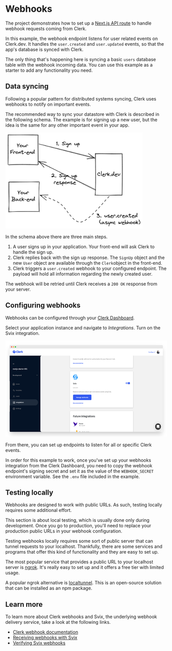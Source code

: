 # Webhooks

The project demonstrates how to set up a [Next.js API route](https://nextjs.org/docs/api-routes/introduction) to handle webhook requests coming from Clerk.

In this example, the webhook endpoint listens for user related events on Clerk.dev. It handles the `user.created` and `user.updated` events, so that the app's database is synced with Clerk.

The only thing that's happening here is syncing a basic `users` database table with the webhook incoming data. You can use this example as a starter to add any functionality you need.

## Data syncing

Following a popular pattern for distributed systems syncing, Clerk uses webhooks to notify on important events.

The recommended way to sync your datastore with Clerk is described in the following schema. The example is for signing up a new user, but the idea is the same for any other important event in your app.

<img height="300px" src="../../../../../docs/widget-user-created-webhook.png" alt="New user webhook sync example" />

In the schema above there are three main steps.

1. A user signs up in your application. Your front-end will ask Clerk to handle the sign up.
2. Clerk replies back with the sign up response. The `SignUp` object and the new `User` object are available through the `Clerk`object in the front-end.
3. Clerk triggers a `user.created` webhook to your configured endpoint. The payload will hold all information regarding the newly created user.

The webhook will be retried until Clerk receives a `200 OK` response from your server.

## Configuring webhooks

Webhooks can be configured through your [Clerk Dashboard](https://dashboard.clerk.dev).

Select your application instance and navigate to _Integrations_. Turn on the Svix integration.

<img height="300px" src="../../../../../docs/widget-integrations-webhooks.png" alt="Enable webhooks integration" />

From there, you can set up endpoints to listen for all or specific Clerk events.

In order for this example to work, once you've set up your webhooks integration from the Clerk Dashboard, you need to copy the webhook endpoint's signing secret and set it as the value of the `WEBHOOK_SECRET` environment variable. See the `.env` file included in the example.

## Testing locally

Webhooks are designed to work with public URLs. As such, testing locally requires some additional effort.

This section is about local testing, which is usually done only during development. Once you go to production, you'll need to replace your production public URLs in your webhook configuration.

Testing webhooks locally requires some sort of public server that can tunnel requests to your localhost. Thankfully, there are some services and programs that offer this kind of functionality and they are easy to set up.

The most popular service that provides a public URL to your localhost server is [ngrok](https://ngrok.com/). It's really easy to set up and it offers a free tier with limited usage.

A popular ngrok alternative is [localtunnel](https://github.com/localtunnel/localtunnel). This is an open-source solution that can be installed as an npm package.

## Learn more

To learn more about Clerk webhooks and Svix, the underlying webhook delivery service, take a look at the following links.

- [Clerk webhook documentation](https://clerk.dev/docs/integration/webhooks)
- [Receiving webhooks with Svix](https://docs.svix.com/receiving/introduction)
- [Verifying Svix webhooks](https://docs.svix.com/receiving/verifying-payloads/how)
